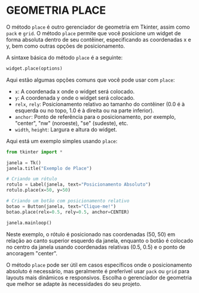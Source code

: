 # GEOMETRIA PLACE
O método `place` é outro gerenciador de geometria em Tkinter, assim como `pack` e `grid`. O método `place` permite que você posicione um widget de forma absoluta dentro de seu contêiner, especificando as coordenadas x e y, bem como outras opções de posicionamento.

A sintaxe básica do método `place` é a seguinte:

```python
widget.place(options)
```

Aqui estão algumas opções comuns que você pode usar com `place`:

- `x`: A coordenada x onde o widget será colocado.
- `y`: A coordenada y onde o widget será colocado.
- `relx`, `rely`: Posicionamento relativo ao tamanho do contêiner (0.0 é à esquerda ou no topo, 1.0 é à direita ou na parte inferior).
- `anchor`: Ponto de referência para o posicionamento, por exemplo, "center", "nw" (noroeste), "se" (sudeste), etc.
- `width`, `height`: Largura e altura do widget.

Aqui está um exemplo simples usando `place`:

```python
from tkinter import *

janela = Tk()
janela.title("Exemplo de Place")

# Criando um rótulo
rotulo = Label(janela, text="Posicionamento Absoluto")
rotulo.place(x=50, y=50)

# Criando um botão com posicionamento relativo
botao = Button(janela, text="Clique-me!")
botao.place(relx=0.5, rely=0.5, anchor=CENTER)

janela.mainloop()
```

Neste exemplo, o rótulo é posicionado nas coordenadas (50, 50) em relação ao canto superior esquerdo da janela, enquanto o botão é colocado no centro da janela usando coordenadas relativas (0.5, 0.5) e o ponto de ancoragem "center".

O método `place` pode ser útil em casos específicos onde o posicionamento absoluto é necessário, mas geralmente é preferível usar `pack` ou `grid` para layouts mais dinâmicos e responsivos. Escolha o gerenciador de geometria que melhor se adapte às necessidades do seu projeto.


